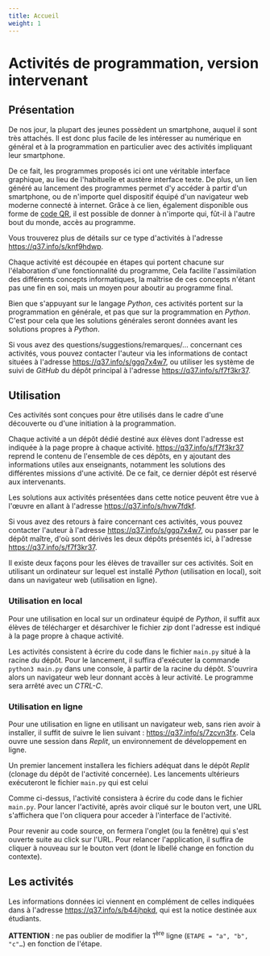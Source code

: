 ```yaml
---
title: Accueil
weight: 1
---
```


# Activités de programmation, version intervenant

## Présentation

De nos jour, la plupart des jeunes possèdent un smartphone, auquel il sont très attachés. Il est donc plus facile de les intéresser au numérique en général et à la programmation en particulier avec des activités impliquant leur smartphone. 

De ce fait, les programmes proposés ici ont une véritable interface graphique, au lieu de l'habituelle et austère interface texte. De plus, un lien  généré au lancement des programmes permet d'y accéder à partir d'un smartphone, ou de n'importe quel dispositif équipé d'un navigateur web moderne connecté à internet. Grâce à ce lien, également disponible ous forme de [code QR](https://fr.wikipedia.org/wiki/Code_QR), il est possible de donner à n'importe qui, fût-il à l'autre bout du monde, accès au programme.

Vous trouverez plus de détails sur ce type d'activités à l'adresse <https://q37.info/s/knf9hdwp>.

Chaque activité est découpée en étapes qui portent chacune sur l'élaboration d'une fonctionnalité du programme, Cela facilite l'assimilation des différents concepts informatiques, la maîtrise de ces concepts n'étant pas une fin en soi, mais un moyen pour aboutir au programme final.

Bien que s'appuyant sur le langage *Python*, ces activités portent sur la programmation en générale, et pas que sur la programmation en *Python*. C'est pour cela que les solutions générales seront données avant les solutions propres à *Python*.

Si vous avez des questions/suggestions/remarques/… concernant ces activités, vous pouvez contacter l'auteur via les informations de contact situées à l'adresse <https://q37.info/s/ggq7x4w7>, ou utiliser les système de suivi de *GitHub* du dépôt principal à l'adresse <https://q37.info/s/f7f3kr37>.

## Utilisation

Ces activités sont conçues pour être utilisés dans le cadre d'une découverte ou d'une initiation à la programmation.

Chaque activité a un dépôt dédié destiné aux élèves dont l'adresse est indiquée à la page propre à chaque activité. https://q37.info/s/f7f3kr37 reprend le contenu de l'ensemble de ces dépôts, en y ajoutant des informations utiles aux enseignants, notamment les solutions des différentes missions d'une activité. De ce fait, ce dernier dépôt est réservé aux intervenants.

Les solutions aux activités présentées dans cette notice peuvent être vue à l'œuvre en allant à l'adresse https://q37.info/s/hvw7fdkf.

Si vous avez des retours à faire concernant ces activités, vous pouvez contacter l'auteur à l'adresse <https://q37.info/s/ggq7x4w7>, ou passer par le dépôt maître, d'où sont dérivés les deux dépôts présentés ici, à l'adresse <https://q37.info/s/f7f3kr37>.

Il existe deux façons pour les élèves de travailler sur ces activités. Soit en utilisant un ordinateur sur lequel est installé *Python* (utilisation en local), soit dans un navigateur web (utilisation en ligne).

### Utilisation en local

Pour une utilisation en local sur un ordinateur équipé de *Python*, il suffit aux élèves de télécharger et désarchiver le fichier *zip* dont l'adresse est indiqué à la page propre à chaque activité.

Les activités consistent à écrire du code dans le fichier `main.py` situé à la racine du dépôt. Pour le lancement, il suffira d'exécuter la commande `python3 main.py` dans une console, à partir de la racine du dépôt. S'ouvrira alors un navigateur web leur donnant accès à leur activité. Le programme sera arrêté avec un *CTRL-C*.

### Utilisation en ligne

Pour une utilisation en ligne en utilisant un navigateur web, sans rien avoir à installer, il suffit de suivre le lien suivant : https://q37.info/s/7zcvn3fx. Cela ouvre une session dans *Replit*, un environnement de développement en ligne.

Un premier lancement installera les fichiers adéquat dans le dépôt *Replit* (clonage du dépôt de l'activité concernée). Les lancements ultérieurs exécuteront le fichier `main.py` qui est celui 

Comme ci-dessus, l'activité consistera à écrire du code dans le fichier `main.py`. Pour lancer l'activité, après avoir cliqué sur le bouton vert, une URL s'affichera que l'on cliquera pour acceder à l'interface de l'activité.

Pour revenir au code source, on fermera l'onglet (ou la fenêtre) qui s'est ouverte suite au click sur l'URL. Pour relancer l'application, il suffira de cliquer à nouveau sur le bouton vert (dont le libellé change en fonction du contexte).

## Les activités

Les informations données ici viennent en complément de celles indiquées dans à l'adresse https://q37.info/s/b44jhpkd, qui est la notice destinée aux étudiants.

**ATTENTION** : ne pas oublier de modifier la 1<sup>ère</sup> ligne (`ETAPE = "a", "b", "c"…`) en fonction de l'étape.

